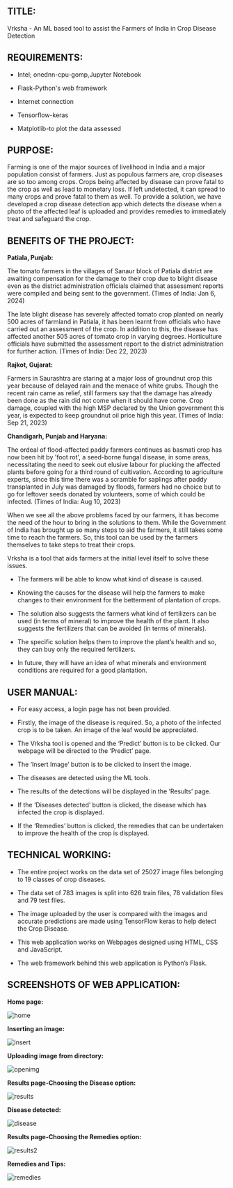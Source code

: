 ## TITLE:  

Vrksha - An ML based tool to assist the Farmers of India in Crop Disease Detection 

 

## REQUIREMENTS: 

- Intel; onednn-cpu-gomp,Jupyter Notebook 

- Flask-Python's web framework 

- Internet connection 

- Tensorflow-keras 

- Matplotlib-to plot the data assessed 

 

## PURPOSE: 

Farming is one of the major sources of livelihood in India and a major population consist of farmers. Just as populous farmers are, crop diseases are so too among crops.
Crops being affected by disease can prove fatal to the crop as well as lead to monetary loss. If left undetected, it can spread to many crops and prove fatal to them as well. To provide a solution, we have 
developed a crop disease detection app which detects the disease when a photo of the affected leaf is uploaded and provides remedies to immediately treat and safeguard the crop. 

 

## BENEFITS OF THE PROJECT: 
<b>Patiala, Punjab: </b>  

The tomato farmers in the villages of Sanaur block of Patiala district are awaiting compensation for the damage to their crop due to blight disease even as the district administration officials claimed that 
assessment reports were compiled and being sent to the government. 
(Times of India: Jan 6, 2024) 

 
The late blight disease has severely affected tomato crop planted on nearly 500 acres of farmland in Patiala, it has been learnt from officials who have carried out an assessment of the crop. In addition to this,
the disease has affected another 505 acres of tomato crop in varying degrees. Horticulture officials have submitted the assessment report to the district administration for further action. 
(Times of India: Dec 22, 2023) 

<b>Rajkot, Gujarat: </b> 

Farmers in Saurashtra are staring at a major loss of groundnut crop this year because of delayed rain and the menace of white grubs. Though the recent rain came as relief, still farmers say that the damage has 
already been done as the rain did not come when it should have come. Crop damage, coupled with the high MSP declared by the Union government this year, is expected to keep groundnut oil price high this year. 
(Times of India: Sep 21, 2023) 

<b>Chandigarh, Punjab and Haryana: </b>

The ordeal of flood-affected paddy farmers continues as basmati crop has now been hit by 'foot rot', a seed-borne fungal disease, in some areas, necessitating the need to seek out elusive labour for plucking the
affected plants before going for a third round of cultivation. According to agriculture experts, since this time there was a scramble for saplings after paddy transplanted in July was damaged by floods, farmers 
had no choice but to go for leftover seeds donated by volunteers, some of which could be infected. 
(Times of India: Aug 10, 2023)  

 
When we see all the above problems faced by our farmers, it has become the need of the hour to bring in the solutions to them. While the Government of India has brought up so many steps to aid the farmers, it 
still takes some time to reach the farmers. So, this tool can be used by the farmers themselves to take steps to treat their crops. 

 
Vrksha is a tool that aids farmers at the initial level itself to solve these issues. 

- The farmers will be able to know what kind of disease is caused. 

- Knowing the causes for the disease will help the farmers to make changes to their environment for the betterment of plantation of crops. 

- The solution also suggests the farmers what kind of fertilizers can be used (in terms of mineral) to improve the health of the plant. It also suggests the fertilizers that can be avoided (in terms of minerals).  

- The specific solution helps them to improve the plant’s health and so, they can buy only the required fertilizers. 

- In future, they will have an idea of what minerals and environment conditions are required for a good plantation. 


## USER MANUAL: 

- For easy access, a login page has not been provided. 

- Firstly, the image of the disease is required. So, a photo of the infected crop is to be taken. An image of the leaf would be appreciated. 

- The Vrksha tool is opened and the ‘Predict’ button is to be clicked. Our webpage will be directed to the ‘Predict’ page. 

- The ‘Insert Image’ button is to be clicked to insert the image. 

- The diseases are detected using the ML tools. 

- The results of the detections will be displayed in the ‘Results’ page. 

- If the ‘Diseases detected’ button is clicked, the disease which has infected the crop is displayed. 

- If the ‘Remedies’ button is clicked, the remedies that can be undertaken to improve the health of the crop is displayed. 

 

## TECHNICAL WORKING: 

- The entire project works on the data set of 25027 image files belonging to 19 classes of crop diseases. 

- The data set of 783 images is split into 626 train files, 78 validation files and 79 test files. 

- The image uploaded by the user is compared with the images and accurate predictions are made using TensorFlow keras to help detect the Crop Disease. 

- This web application works on Webpages designed using HTML, CSS and JavaScript. 

- The web framework behind this web application is Python’s Flask. 


## SCREENSHOTS OF WEB APPLICATION:

<b>Home page: </b>

![home](https://github.com/C-V-Malavika/Tech-Divas/assets/34850110/6d41644c-9e14-49e8-aff1-e6ee241a99d3)

<b>Inserting an image: </b>

![insert](https://github.com/C-V-Malavika/Tech-Divas/assets/34850110/55de2046-b22f-42d1-a337-49c23537b946)

<b>Uploading image from directory: </b>

![openimg](https://github.com/C-V-Malavika/Tech-Divas/assets/34850110/b1fb42d5-060e-4b1f-bf84-8156fe134d1e)

<b>Results page-Choosing the Disease option: </b>

![results](https://github.com/C-V-Malavika/Tech-Divas/assets/34850110/99cfcd79-abc2-4c46-8357-3eef4b9c3e46)

<b>Disease detected: </b>

![disease](https://github.com/C-V-Malavika/Tech-Divas/assets/34850110/67b51dbe-7d93-4b1f-9beb-88e0cef81d5d)

<b>Results page-Choosing the Remedies option: </b>

![results2](https://github.com/C-V-Malavika/Tech-Divas/assets/34850110/f9edef46-d69a-4bba-9faa-69adfdd506b2)

<b>Remedies and Tips: </b>

![remedies](https://github.com/C-V-Malavika/Tech-Divas/assets/34850110/e7a669a1-cb1e-476c-87f4-63556aa95b39)
